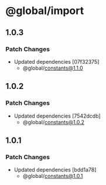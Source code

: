 # @global/import

## 1.0.3

### Patch Changes

- Updated dependencies [07f32375]
  - @global/constants@1.1.0

## 1.0.2

### Patch Changes

- Updated dependencies [7542dcdb]
  - @global/constants@1.0.2

## 1.0.1

### Patch Changes

- Updated dependencies [bdd1a78]
  - @global/constants@1.0.1
